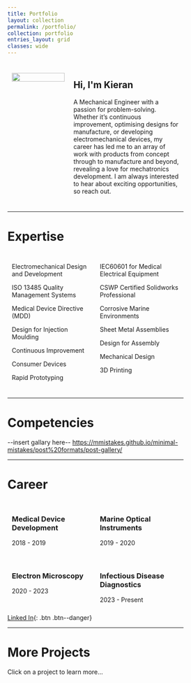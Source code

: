 ```yaml
---
title: Portfolio
layout: collection
permalink: /portfolio/
collection: portfolio
entries_layout: grid
classes: wide
---
```



<html>
<head>
<meta name="viewport" content="width=device-width, initial-scale=1">
<style>
* {
  box-sizing: border-box;
}
/* Create two unequal columns that floats next to each other */
.column-intro {
  float: left;
  padding: 10px;
  height: max-content; /* Should be removed. Only for demonstration */
}
.left-intro {
  width: 35%;
}
.right-intro {
  width: 65%;
}
/* Clear floats after the columns */
.row:after {
  content: "";
  display: table;
  clear: both;
}
/* Responsive layout - makes the three columns stack on top of each other instead of next to each other */
@media screen and (max-width: 600px) {
  .column-intro {
    width: 100%;
    height: max-content;
  }
}
</style>
</head>
<body>
<div class="row">
  <div class="column-intro left-intro">
    <p><img src="https://kieranreck.github.io/assets/images/Bio(4x5vertical).png" style="max-width:300px;width:100%"></p>
    <p></p>
  </div>
  <div class="column-intro right-intro">
    <h2>Hi, I'm Kieran</h2>
    <p></p>
    <p>A Mechanical Engineer with a passion for problem-solving. Whether it’s continuous improvement, optimising designs for manufacture, or developing electromechanical devices, my career has led me to an array of work with products from concept through to manufacture and beyond, revealing a love for mechatronics development. I am always interested to hear about exciting opportunities, so reach out.</p>
  </div>
</div>
</body>
</html>

***

<h1>Expertise</h1>

<head>
<meta name="viewport" content="width=device-width, initial-scale=1">
<style>
* {
  box-sizing: border-box;
}
/* Create two unequal columns that floats next to each other */
.column-dual-even {
  float: left;
  padding: 10px;
}
.left-dual-even {
  width: 50%;
}
.right-dual-even {
  width: 50%;
}
/* Clear floats after the columns */
.row:after {
  content: "";
  display: table;
  clear: both;
}
/* Responsive layout - makes the columns stack on top of each other instead of next to each other */
@media screen and (max-width: 600px) {
  .column-dual-even {
    width: 100%;
    height: max-content;
  }
}
</style>
</head>
<body>
<div class="row">
  <div class="column-dual-even left-dual-even">
    <p>Electromechanical Design and Development</p>
    <p>ISO 13485 Quality Management Systems</p>
    <p>Medical Device Directive (MDD)</p>
    <p>Design for Injection Moulding</p>
    <p>Continuous Improvement</p>
    <p>Consumer Devices</p>
    <p>Rapid Prototyping</p>
  </div>
  <div class="column-dual-even right-dual-even">
    <p>IEC60601 for Medical Electrical Equipment</p>
    <p>CSWP Certified Solidworks Professional</p>
    <p>Corrosive Marine Environments</p>
    <p>Sheet Metal Assemblies</p>
    <p>Design for Assembly</p>
    <p>Mechanical Design</p>
    <p>3D Printing</p>
  </div>
</div>
</body>

***
# Competencies

--insert gallary here--
https://mmistakes.github.io/minimal-mistakes/post%20formats/post-gallery/

***



<h1>Career</h1>

<body>
  <div class="column-dual-even left-dual-even">
  	<div class="row">
   	  <h3>Medical Device Development</h3>
   	  <p>2018 - 2019</p>
    </div>
  </div>
    <div class="column-dual-even right-dual-even">
      <div class="row">	
      <h3>Marine Optical Instruments</h3>
      <p>2019 - 2020</p>
    </div>
  </div>
  <div class="column-dual-even left-dual-even">
    <div class="row">
      <h3>Electron Microscopy</h3>
      <p>2020 - 2023</p>
    </div>
  </div>	
    <div class="column-dual-even right-dual-even">
      <div class="row">
      <h3>Infectious Disease Diagnostics</h3>
      <p>2023 - Present</p>
    </div>
  </div>
</body>

[Linked In](https://www.linkedin.com/in/kieran-reck-780842229){: .btn .btn--danger}

***

# More Projects
Click on a project to learn more...

